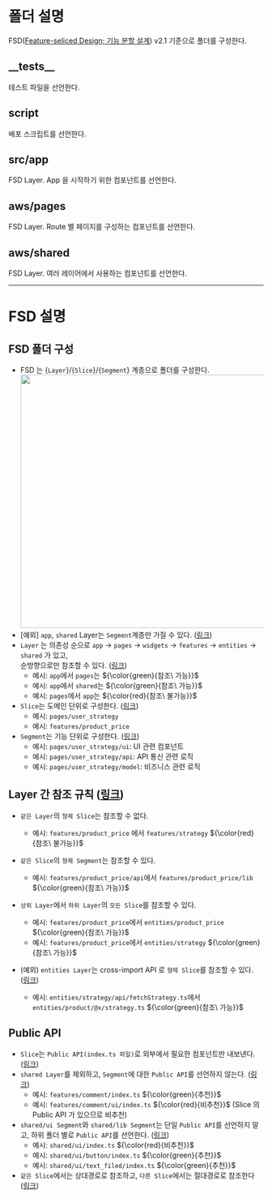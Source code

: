 # 폴더 설명

FSD([Feature-seliced Design; 기능 분할 설계](https://feature-sliced.design/kr/)) v2.1 기준으로 폴더를 구성한다.

## \_\_tests__

테스트 파일을 선언한다.

## script

배포 스크립트를 선언한다.

## src/app

FSD Layer. App 을 시작하기 위한 컴포넌트를 선언한다.

## aws/pages

FSD Layer. Route 별 페이지를 구성하는 컴포넌트를 선언한다.

## aws/shared

FSD Layer. 여러 레이어에서 사용하는 컴포넌트를 선언한다.

---

# FSD 설명

## FSD 폴더 구성

- FSD 는 {`Layer`}/{`Slice`}/{`Segment`} 계층으로 폴더를 구성한다.   
  <img width="500" src="https://feature-sliced.design/kr/assets/images/visual_schema-e826067f573946613dcdc76e3f585082.jpg">
- [예외] `app`, `shared` Layer는 `Segment`계층만 가질 수 있다.
  ([링크](https://feature-sliced.design/kr/docs/get-started/overview#layers))
- `Layer` 는 의존성 순으로 `app` -> `pages` -> `widgets` -> `features` -> `entities` -> `shared` 가 있고,  
  순방향으로만 참조할 수 있다. ([링크](https://feature-sliced.design/kr/docs/get-started/overview#layers))
    - 예시: `app`에서 `pages`는 ${\color{green}{참조\ 가능}}$
    - 예시: `app`에서 `shared`는 ${\color{green}{참조\ 가능}}$
    - 예시: `pages`에서 `app`는 ${\color{red}{참조\ 불가능}}$
- `Slice`는 도메인 단위로 구성한다. ([링크](https://feature-sliced.design/kr/docs/reference/slices-segments#slices))
    - 예시: `pages/user_strategy`
    - 예시: `features/product_price`
- `Segment`는 기능 단위로 구성한다. ([링크](https://feature-sliced.design/kr/docs/reference/slices-segments#segments))
    - 예시: `pages/user_strategy/ui`: UI 관련 컴포넌트
    - 예시: `pages/user_strategy/api`: API 통신 관련 로직
    - 예시: `pages/user_strategy/model`: 비즈니스 관련 로직

## Layer 간 참조 규칙 ([링크](https://feature-sliced.design/kr/docs/reference/layers#import-rule-on-layers))

- `같은 Layer`의 `형제 Slice`는 참조할 수 없다.
    - 예시: `features/product_price` 에서 `features/strategy` ${\color{red}{참조\ 불가능}}$
- `같은 Slice`의 `형제 Segment`는 참조할 수 있다.
    - 예시: `features/product_price/api`에서 `features/product_price/lib` ${\color{green}{참조\ 가능}}$
- `상위 Layer`에서 `하위 Layer`의 `모든 Slice`를 참조할 수 있다.
    - 예시: `features/product_price`에서 `entities/product_price` ${\color{green}{참조\ 가능}}$
    - 예시: `features/product_price`에서 `entities/strategy` ${\color{green}{참조\ 가능}}$

- (예외) `entities Layer`는 cross-import API 로 `형제 Slice`를 참조할 수 있다.
  ([링크](https://feature-sliced.design/kr/docs/reference/public-api#public-api-for-cross-imports))
    - 예시: `entities/strategy/api/fetchStrategy.ts`에서 `entities/product/@x/strategy.ts` ${\color{green}{참조\ 가능}}$

## Public API

- `Slice`는 `Public API(index.ts 파일)`로 외부에서 필요한 컴포넌트만 내보낸다.
  ([링크](https://feature-sliced.design/kr/docs/reference/public-api))
- `shared Layer`를 제외하고, `Segment`에 대한 `Public API`를 선언하지 않는다.
  ([링크](https://feature-sliced.design/kr/docs/reference/public-api#worse-performance-of-bundlers-on-large-projects))
    - 예시: `features/comment/index.ts` ${\color{green}{추천}}$
    - 예시: `features/comment/ui/index.ts` ${\color{red}{비추천}}$ (Slice 의 Public API 가 있으므로 비추천)
- `shared/ui Segment`와 `shared/lib Segment`는 단일 `Public API`를 선언하지 말고, 하위 폴더 별로 `Public API`를 선언한다.
  ([링크](https://feature-sliced.design/kr/docs/reference/public-api#large-bundles))
    - 예시: `shared/ui/index.ts` ${\color{red}{비추천}}$
    - 예시: `shared/ui/button/index.ts` ${\color{green}{추천}}$
    - 예시: `shared/ui/text_filed/index.ts` ${\color{green}{추천}}$
- `같은 Slice`에서는 상대경로로 참조하고, `다른 Slice`에서는 절대경로로 참조한다
  ([링크](https://feature-sliced.design/kr/docs/reference/public-api#circular-imports))

